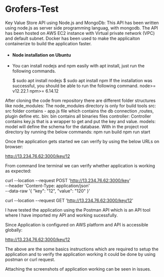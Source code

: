 # Grofers-Test
Key Value Store API using Node.js and MongoDb:
This API has been written using node.js as server side programming languag, with mongodb. The API has been hosted on AWS EC2 instance with Virtual private network (VPC) and default subnet.
Docker has been used to make the applicaiton containerize to build the application faster.
- #### Node installation on Ubuntu
-   You can install nodejs and npm easily with apt install, just run the following commands.

      $ sudo apt install nodejs
      $ sudo apt install npm
If the installation was successful, you should be able to run the following command.
node>= v12.22.1
npm>= 6.14.12

After cloning the code from repository there are different folder structures like
node_modules: The node_modules directory is only for build tools
src: src folder contains
    - app.js file which contains the db connection ,routes, plugin define etc.
      bin: bin contains all binaries files 
      controller: Controller contains key.js that is a wrapper to get and put the key and value.
      models:  model will define the schema for the database.
 With in the project root directory by running the below commands:
 npm run build
 npm run start
 
Once the application gets started we can verify by using the below URLs on browser:

http://13.234.76.62:3000/key/12

From command line terminal we can verify whether application is working as expected:

curl --location --request POST 'http://13.234.76.62:3000/key' \
 --header 'Content-Type: application/json' \
 --data-raw '{
     "key": "12",
     "value": "120"
 }'


curl --location --request GET 'http://13.234.76.62:3000/key/12'

I have tested the application using the Postman API which is an API tool where I have imported my API and working sucessfully.

Since Application is configured on AWS platform and API is accessible globally:

http://13.234.76.62:3000/key/12

The above are the some basics instructions which are required to setup the application and to verify the application working it could be done by using postman or curl request.

Attaching the screenshots of application working can be seen in issues.
